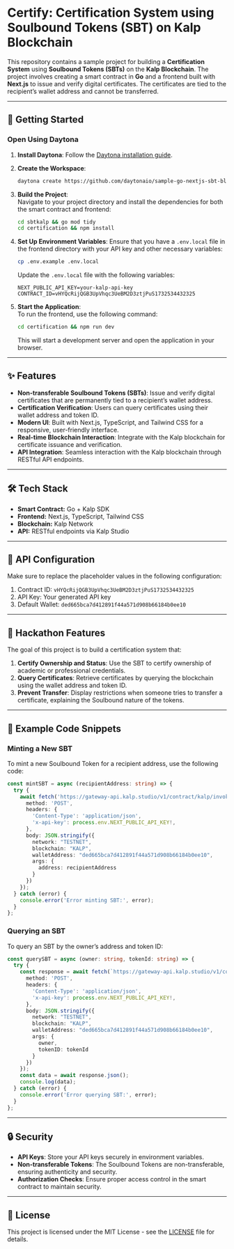 
# Certify: Certification System using Soulbound Tokens (SBT) on Kalp Blockchain

This repository contains a sample project for building a **Certification System** using **Soulbound Tokens (SBTs)** on the **Kalp Blockchain**. The project involves creating a smart contract in **Go** and a frontend built with **Next.js** to issue and verify digital certificates. The certificates are tied to the recipient’s wallet address and cannot be transferred.

---

## 🚀 Getting Started  

### Open Using Daytona  

1. **Install Daytona**: Follow the [Daytona installation guide](https://www.daytona.io/docs/installation/installation/).  
2. **Create the Workspace**:  
   ```bash  
   daytona create https://github.com/daytonaio/sample-go-nextjs-sbt-blockchain
   ```  

3. **Build the Project**:  
   Navigate to your project directory and install the dependencies for both the smart contract and frontend:
   ```bash
   cd sbtkalp && go mod tidy
   cd certification && npm install
   ```

4. **Set Up Environment Variables**:
   Ensure that you have a `.env.local` file in the frontend directory with your API key and other necessary variables:
   ```bash
   cp .env.example .env.local
   ```

   Update the `.env.local` file with the following variables:
   ```env
   NEXT_PUBLIC_API_KEY=your-kalp-api-key
   CONTRACT_ID=vHYQcRijQGB3UpVhqc3UeBM2D3ztjPuS1732534432325
   ```

5. **Start the Application**:  
   To run the frontend, use the following command:
   ```bash
   cd certification && npm run dev
   ```
   This will start a development server and open the application in your browser.

---

## ✨ Features  

- **Non-transferable Soulbound Tokens (SBTs)**: Issue and verify digital certificates that are permanently tied to a recipient’s wallet address.
- **Certification Verification**: Users can query certificates using their wallet address and token ID.
- **Modern UI**: Built with Next.js, TypeScript, and Tailwind CSS for a responsive, user-friendly interface.
- **Real-time Blockchain Interaction**: Integrate with the Kalp blockchain for certificate issuance and verification.
- **API Integration**: Seamless interaction with the Kalp blockchain through RESTful API endpoints.

---

## 🛠️ Tech Stack  

- **Smart Contract:** Go + Kalp SDK
- **Frontend:** Next.js, TypeScript, Tailwind CSS
- **Blockchain:** Kalp Network
- **API:** RESTful endpoints via Kalp Studio

---

## 🔑 API Configuration

Make sure to replace the placeholder values in the following configuration:

1. Contract ID: `vHYQcRijQGB3UpVhqc3UeBM2D3ztjPuS1732534432325`
2. API Key: Your generated API key
3. Default Wallet: `ded665bca7d412891f44a571d908b66184b0ee10`

---

## 🎯 Hackathon Features

The goal of this project is to build a certification system that:

1. **Certify Ownership and Status**: Use the SBT to certify ownership of academic or professional credentials.
2. **Query Certificates**: Retrieve certificates by querying the blockchain using the wallet address and token ID.
3. **Prevent Transfer**: Display restrictions when someone tries to transfer a certificate, explaining the Soulbound nature of the tokens.

---

## 📝 Example Code Snippets

### Minting a New SBT
To mint a new Soulbound Token for a recipient address, use the following code:
```typescript
const mintSBT = async (recipientAddress: string) => {
  try {
    await fetch('https://gateway-api.kalp.studio/v1/contract/kalp/invoke/vHYQcRijQGB3UpVhqc3UeBM2D3ztjPuS1732534432325/MintSBT', {
      method: 'POST',
      headers: {
        'Content-Type': 'application/json',
        'x-api-key': process.env.NEXT_PUBLIC_API_KEY!,
      },
      body: JSON.stringify({
        network: "TESTNET",
        blockchain: "KALP",
        walletAddress: "ded665bca7d412891f44a571d908b66184b0ee10",
        args: {
          address: recipientAddress
        }
      })
    });
  } catch (error) {
    console.error('Error minting SBT:', error);
  }
};
```

### Querying an SBT
To query an SBT by the owner’s address and token ID:
```typescript
const querySBT = async (owner: string, tokenId: string) => {
  try {
    const response = await fetch(`https://gateway-api.kalp.studio/v1/contract/kalp/query/vHYQcRijQGB3UpVhqc3UeBM2D3ztjPuS1732534432325/QuerySBT`, {
      method: 'POST',
      headers: {
        'Content-Type': 'application/json',
        'x-api-key': process.env.NEXT_PUBLIC_API_KEY!,
      },
      body: JSON.stringify({
        network: "TESTNET",
        blockchain: "KALP",
        walletAddress: "ded665bca7d412891f44a571d908b66184b0ee10",
        args: {
          owner,
          tokenID: tokenId
        }
      })
    });
    const data = await response.json();
    console.log(data);
  } catch (error) {
    console.error('Error querying SBT:', error);
  }
};
```

---

## 🔒 Security

- **API Keys**: Store your API keys securely in environment variables.
- **Non-transferable Tokens**: The Soulbound Tokens are non-transferable, ensuring authenticity and security.
- **Authorization Checks**: Ensure proper access control in the smart contract to maintain security.

---

## 📄 License

This project is licensed under the MIT License - see the [LICENSE](LICENSE) file for details.
